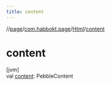 ```yaml
---
title: content
---
```

//[page](../../../index.html)/[com.habbokt.page](../index.html)/[Html](index.html)/[content](content.html)



# content



[jvm]\
val [content](content.html): PebbleContent




